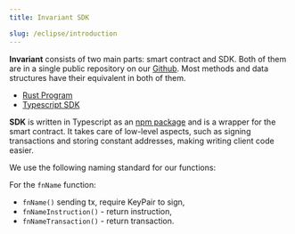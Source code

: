 ```yaml
---
title: Invariant SDK

slug: /eclipse/introduction
---
```


**Invariant** consists of two main parts: smart contract and SDK. Both of them are in a single public repository on our [Github](https://github.com/invariant-labs).
Most methods and data structures have their equivalent in both of them.

- [Rust Program](https://github.com/invariant-labs/protocol-eclipse/tree/master/programs/invariant/src)
- [Typescript SDK](https://github.com/invariant-labs/protocol-eclipse/tree/master/sdk/src)

**SDK** is written in Typescript as an [npm package](https://www.npmjs.com/package/@invariant-labs/sdk-eclipse) and is a wrapper for the smart contract. It takes care of low-level aspects, such as signing transactions and storing constant addresses, making writing client code easier.

We use the following naming standard for our functions:

For the `fnName` function:

- `fnName()` sending tx, require KeyPair to sign,
- `fnNameInstruction()` - return instruction,
- `fnNameTransaction()` - return transaction.
